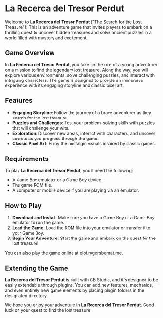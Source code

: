 # La Recerca del Tresor Perdut

Welcome to **La Recerca del Tresor Perdut** ("The Search for the Lost Treasure")! This is an adventure game that invites players to embark on a thrilling quest to uncover hidden treasures and solve ancient puzzles in a world filled with mystery and excitement.

## Game Overview

In **La Recerca del Tresor Perdut**, you take on the role of a young adventurer on a mission to find the legendary lost treasure. Along the way, you will explore various environments, solve challenging puzzles, and interact with intriguing characters. The game is designed to provide an immersive experience with its engaging storyline and classic pixel art.

## Features

- **Engaging Storyline**: Follow the journey of a brave adventurer as they search for the lost treasure.
- **Puzzles and Challenges**: Test your problem-solving skills with puzzles that will challenge your wits.
- **Exploration**: Discover new areas, interact with characters, and uncover secrets as you progress through the game.
- **Classic Pixel Art**: Enjoy the nostalgic visuals inspired by classic games.

## Requirements

To play **La Recerca del Tresor Perdut**, you'll need the following:

- A Game Boy emulator or a Game Boy device.
- The game ROM file.
- A computer or mobile device if you are playing via an emulator.

## How to Play

1. **Download and Install**: Make sure you have a Game Boy or a Game Boy emulator to run the game.
2. **Load the Game**: Load the ROM file into your emulator or transfer it to your Game Boy.
3. **Begin Your Adventure**: Start the game and embark on the quest for the lost treasure!

You can also play the game online at [eloi.rogersbernat.me](https://eloi.rogersbernat.me).

## Extending the Game

**La Recerca del Tresor Perdut** is built with GB Studio, and it's designed to be easily extendable through plugins. You can add new features, mechanics, and even entirely new game elements by placing plugin folders in the designated directory.


We hope you enjoy your adventure in **La Recerca del Tresor Perdut**. Good luck on your quest to find the lost treasure!